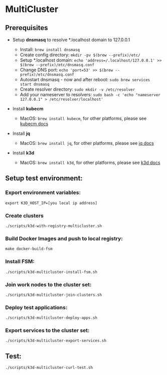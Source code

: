 # MultiCluster

## Prerequisites
- Setup **dnsmasq** to resolve *.localhost domain to 127.0.0.1
  * Install: `brew install dnsmasq`
  * Create config directory: `mkdir -pv $(brew --prefix)/etc/`
  * Setup *.localhost domain: `echo 'address=/.localhost/127.0.0.1' >> $(brew --prefix)/etc/dnsmasq.conf`
  * Change DNS port: `echo 'port=53' >> $(brew --prefix)/etc/dnsmasq.conf`
  * Autostart dnsmasq - now and after reboot: `sudo brew services start dnsmasq`
  * Create resolver directory: `sudo mkdir -v /etc/resolver`
  * Add your nameserver to resolvers: `sudo bash -c 'echo "nameserver 127.0.0.1" > /etc/resolver/localhost'`

- Install **kubecm**
  * MacOS: `brew install kubecm`, for other platforms, please see [kubecm docs](https://kubecm.cloud/en-us/install)
 
- Install **jq**  
  * MacOS: `brew install jq`, for other platforms, please see [jq docs](https://jqlang.github.io/jq/download//)

- Install **k3d**
  * MacOS: `brew install k3d`, for other platforms, please see [k3d docs](https://k3d.io/#installation)

## Setup test environment:
### Export environment variables:
`export K3D_HOST_IP=[you local ip address]`

### Create clusters
`./scripts/k3d-with-registry-multicluster.sh`

### Build Docker Images and push to local registry:
`make docker-build-fsm`

### Install FSM:
`./scripts/k3d-multicluster-install-fsm.sh`

### Join work nodes to the cluster set:
`./scripts/k3d-multicluster-join-clusters.sh`

### Deploy test applications:
`./scripts/k3d-multicluster-deploy-apps.sh`

### Export services to the cluster set:
`./scripts/k3d-multicluster-export-services.sh`

## Test:
`./scripts/k3d-multicluster-curl-test.sh`